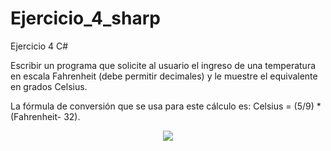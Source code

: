 # Ejercicio_4_sharp
Ejercicio 4 C#

Escribir un programa que solicite al usuario el ingreso de una temperatura en escala
Fahrenheit (debe permitir decimales) y le muestre el equivalente en grados Celsius.

La fórmula de conversión que se usa para este cálculo es: Celsius = (5/9) * (Fahrenheit-
32).

<p align="center">
  <img src="https://user-images.githubusercontent.com/65538839/139054914-d91246c0-76bc-4f87-911e-bfe60322dee0.png">
</p>
